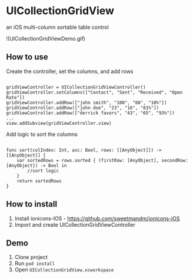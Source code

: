 UICollectionGridView
====================

an iOS multi-column sortable table control

!(UICollectionGridViewDemo.gif)

How to use
----------
Create the controller, set the columns, and add rows
<pre><code>
gridViewController = UICollectionGridViewController()
gridViewController.setColumns(["Contact", "Sent", "Received", "Open Rate"])
gridViewController.addRow(["john smith", "100", "88", "10%"])
gridViewController.addRow(["john doe", "23", "16", "81%"])
gridViewController.addRow(["derrick favors", "43", "65", "93%"])
...
view.addSubview(gridViewController.view)
</code></pre>

Add logic to sort the columns
<pre><code>
func sort(colIndex: Int, asc: Bool, rows: [[AnyObject]]) -> [[AnyObject]] {
    var sortedRows = rows.sorted { (firstRow: [AnyObject], secondRow: [AnyObject]) -> Bool in
        //sort logic
    }
    return sortedRows
}
</code></pre>

How to install
--------------
1. Install ionicons-IOS - https://github.com/sweetmandm/ionicons-iOS
2. Import and create UICollectionGridViewController

Demo
----
1. Clone project
2. Run `pod install`
3. Open `UICollectionGridView.xcworkspace`

